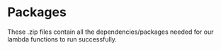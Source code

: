 # Packages
These .zip files contain all the dependencies/packages needed for our lambda functions to run successfully.